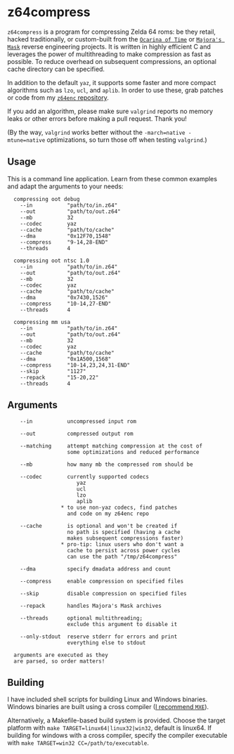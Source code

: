# z64compress

`z64compress` is a program for compressing Zelda 64 roms: be they retail, hacked traditionally, or custom-built from the [`Ocarina of Time`](https://github.com/zeldaret/oot) or [`Majora's Mask`](https://github.com/zeldaret/mm) reverse engineering projects. It is written in highly efficient C and leverages the power of multithreading to make compression as fast as possible. To reduce overhead on subsequent compressions, an optional cache directory can be specified.

In addition to the default `yaz`, it supports some faster and more compact algorithms such as `lzo`, `ucl`, and `aplib`. In order to use these, grab patches or code from my [`z64enc` repository](https://github.com/z64me/z64enc).

If you add an algorithm, please make sure `valgrind` reports no memory leaks or other errors before making a pull request. Thank you!

(By the way, `valgrind` works better without the `-march=native -mtune=native` optimizations, so turn those off when testing `valgrind`.)

## Usage
This is a command line application. Learn from these common examples and adapt the arguments to your needs:
```
  compressing oot debug
    --in           "path/to/in.z64"
    --out          "path/to/out.z64"
    --mb           32
    --codec        yaz
    --cache        "path/to/cache"
    --dma          "0x12F70,1548"
    --compress     "9-14,28-END"
    --threads      4

  compressing oot ntsc 1.0
    --in           "path/to/in.z64"
    --out          "path/to/out.z64"
    --mb           32
    --codec        yaz
    --cache        "path/to/cache"
    --dma          "0x7430,1526"
    --compress     "10-14,27-END"
    --threads      4

  compressing mm usa
    --in           "path/to/in.z64"
    --out          "path/to/out.z64"
    --mb           32
    --codec        yaz
    --cache        "path/to/cache"
    --dma          "0x1A500,1568"
    --compress     "10-14,23,24,31-END"
    --skip         "1127"
    --repack       "15-20,22"
    --threads      4
```

## Arguments
```
    --in           uncompressed input rom

    --out          compressed output rom

    --matching     attempt matching compression at the cost of
                   some optimizations and reduced performance

    --mb           how many mb the compressed rom should be

    --codec        currently supported codecs
                      yaz
                      ucl
                      lzo
                      aplib
                 * to use non-yaz codecs, find patches
                   and code on my z64enc repo

    --cache        is optional and won't be created if
                   no path is specified (having a cache
                   makes subsequent compressions faster)
                 * pro-tip: linux users who don't want a
                   cache to persist across power cycles
                   can use the path "/tmp/z64compress"

    --dma          specify dmadata address and count

    --compress     enable compression on specified files

    --skip         disable compression on specified files

    --repack       handles Majora's Mask archives

    --threads      optional multithreading;
                   exclude this argument to disable it

    --only-stdout  reserve stderr for errors and print
                   everything else to stdout

  arguments are executed as they
  are parsed, so order matters!
```

## Building
I have included shell scripts for building Linux and Windows binaries. Windows binaries are built using a cross compiler ([I recommend `MXE`](https://mxe.cc/)).

Alternatively, a Makefile-based build system is provided. Choose the target platform with `make TARGET=linux64|linux32|win32`, default is linux64. If building for windows with a cross compiler, specify the compiler executable with `make TARGET=win32 CC=/path/to/executable`.

